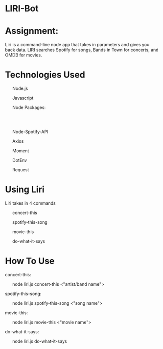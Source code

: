 # LIRI-Bot

<h1>Assignment:</h1>
<p>Liri is a command-line node app that takes in parameters and gives you back data.  LIRI searches Spotify for songs, Bands in Town for concerts, and OMDB for movies.</p>

<h1>Technologies Used</h1>

<ul>Node.js</ul>
<ul>Javascript</ul>
<ul>Node Packages:</ul>
<br></br>
<ul>Node-Spotify-API</ul>
<ul>Axios</ul>
<ul>Moment</ul>
<ul>DotEnv</ul>
<ul>Request</ul>


<h1>Using Liri</h1>
<p>Liri takes in 4 commands</p>

<ul>concert-this</ul>
<ul>spotify-this-song</ul>
<ul>movie-this</ul>
<ul>do-what-it-says</ul>


<h1>How To Use</h1>
<p>concert-this:</p>
<ul>node liri.js concert-this <"artist/band name"> </ul>
<p>spotify-this-song:</p>
<ul>node liri.js spotify-this-song <"song name"> </ul>
<p>movie-this:</p>
<ul>node liri.js movie-this <"movie name"></ul>
<p>do-what-it-says:</p>
<ul>node liri.js do-what-it-says</ul>





  

